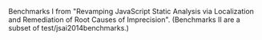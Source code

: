 Benchmarks I from "Revamping JavaScript Static Analysis via Localization and Remediation of Root Causes of Imprecision".
(Benchmarks II are a subset of test/jsai2014benchmarks.)

